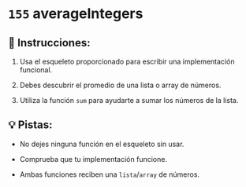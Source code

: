 # `155` averageIntegers

## 📝 Instrucciones:

1. Usa el esqueleto proporcionado para escribir una implementación funcional.

2. Debes descubrir el promedio de una lista o array de números.

3. Utiliza la función `sum` para ayudarte a sumar los números de la lista.

## 💡 Pistas:

+ No dejes ninguna función en el esqueleto sin usar.

+ Comprueba que tu implementación funcione.

+ Ambas funciones reciben una `lista`/`array` de números.
